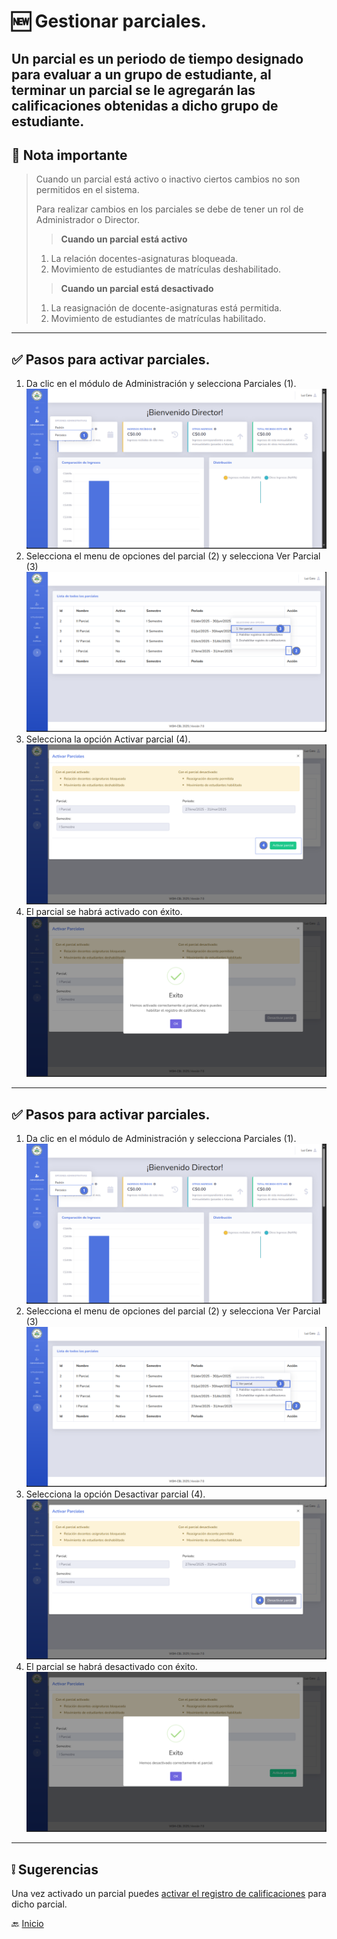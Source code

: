 # 🆕 Gestionar parciales.

Un parcial es un periodo de tiempo designado para evaluar a un grupo de estudiante,
al terminar un parcial se le agregarán las calificaciones obtenidas a dicho grupo de estudiante.
---

## 📝 Nota importante

> Cuando un parcial está activo o inactivo ciertos cambios no son permitidos en el sistema.
>
> Para realizar cambios en los parciales se debe de tener un rol de Administrador o Director.
>
> > **Cuando un parcial está activo**
> 1. La relación docentes-asignaturas bloqueada.
> 2. Movimiento de estudiantes de matrículas deshabilitado.
>
> > **Cuando un parcial está desactivado**
> 1. La reasignación de docente-asignaturas está permitida.
> 2. Movimiento de estudiantes de matrículas habilitado.
---

## ✅ Pasos para activar parciales.

1. Da clic en el módulo de Administración y selecciona Parciales (1).
   ![](../../assets/Gestionar%20parciales/1.png)
2. Selecciona el menu de opciones del parcial (2) y selecciona Ver Parcial (3)
   ![](../../assets/Gestionar%20parciales/2.png)
3. Selecciona la opción Activar parcial (4).
   ![](../../assets/Gestionar%20parciales/3.png)
4. El parcial se habrá activado con éxito.
   ![](../../assets/Gestionar%20parciales/4.png)
---

## ✅ Pasos para activar parciales.

1. Da clic en el módulo de Administración y selecciona Parciales (1).
   ![](../../assets/Gestionar%20parciales/1.png)
2. Selecciona el menu de opciones del parcial (2) y selecciona Ver Parcial (3)
   ![](../../assets/Gestionar%20parciales/2.png)
3. Selecciona la opción Desactivar parcial (4).
   ![](../../assets/Gestionar%20parciales/5.png)
4. El parcial se habrá desactivado con éxito.
   ![](../../assets/Gestionar%20parciales/6.png)
---

## ❕ Sugerencias

Una vez activado un parcial puedes [activar el registro de calificaciones](../administracion/Gestionar%20registro%20de%20calificaciones.md) para dicho parcial.

🔙 [Inicio](../../Index.md)


